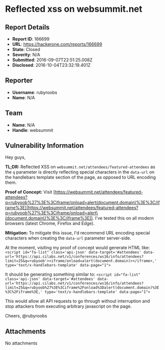 # Reflected xss on websummit.net

## Report Details
- **Report ID**: 166699
- **URL**: https://hackerone.com/reports/166699
- **State**: Closed
- **Severity**: N/A
- **Submitted**: 2016-09-07T22:51:25.008Z
- **Disclosed**: 2016-10-04T23:32:19.401Z

## Reporter
- **Username**: rubyroobs
- **Name**: N/A

## Team
- **Name**: N/A
- **Handle**: websummit

## Vulnerability Information
Hey guys,

**TL;DR:** Reflected XSS on `websummit.net/attendees/featured-attendees` as the `q` parameter is directly reflecting special characters in the `data-url` on the handlebars template section of the page, as opposed to URL encoding them.

**Proof of Concept:**
Visit [https://websummit.net/attendees/featured-attendees?q=rubyoob%27%3E%3Ciframe/onload=alert(document.domain)%3E%3C/iframe%3E](https://websummit.net/attendees/featured-attendees?q=rubyoob%27%3E%3Ciframe/onload=alert\(document.domain\)%3E%3C/iframe%3E]). I've tested this on all modern browsers (latest Chrome, Firefox and Edge).

**Mitigation:** 
To mitigate this issue, I'd recommend URL encoding special characters when creating the `data-url` parameter server-side.

At the moment, visiting my proof of concept would generate HTML like:
`<script id="fa-list" class='api-json' data-target='#attendees' data-url='https://api.cilabs.net/v1/conferences/ws16/info/attendees?limit=25&q=rubyoob'><iframe/onload=alert(document.domain)></iframe>,' type='text/x-handlebars-template' data-page="1">`

It should be generating something similar to:
`<script id="fa-list" class='api-json' data-target='#attendees' data-url='https://api.cilabs.net/v1/conferences/ws16/info/attendees?limit=25&q=rubyoob%27%3E%3Ciframe%2Fonload%3Dalert(document.domain)%3E%3C%2Fiframe%3E,' type='text/x-handlebars-template' data-page="1">`

This would allow all API requests to go through without interruption and stop attackers from executing arbitrary javascript on the page.

Cheers,
@rubyroobs

## Attachments
No attachments
